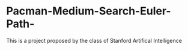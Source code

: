 # Pacman-Medium-Search-Euler-Path-
This is a project proposed by the class of Stanford Artifical Intelligence 
